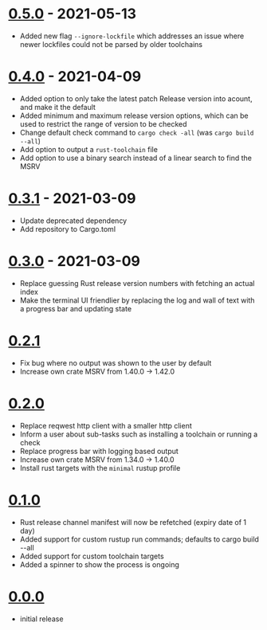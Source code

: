 # [0.5.0] - 2021-05-13

* Added new flag `--ignore-lockfile` which addresses an issue where newer lockfiles could not be parsed by older toolchains

[0.5.0]: https://github.com/foresterre/cargo-msrv/compare/v0.4.0...v0.5.0

# [0.4.0] - 2021-04-09

* Added option to only take the latest patch Release version into acount, and make it the default
* Added minimum and maximum release version options, which can be used to restrict the range of version to be checked
* Change default check command to `cargo check -all` (was `cargo build --all`)
* Add option to output a `rust-toolchain` file
* Add option to use a binary search instead of a linear search to find the MSRV

[0.4.0]: https://github.com/foresterre/cargo-msrv/compare/v0.3.1...v0.4.0

# [0.3.1] - 2021-03-09

* Update deprecated dependency
* Add repository to Cargo.toml

[0.3.1]: https://github.com/foresterre/cargo-msrv/compare/v0.3.0...v0.3.1

# [0.3.0] - 2021-03-09

* Replace guessing Rust release version numbers with fetching an actual index
* Make the terminal UI friendlier by replacing the log and wall of text with a progress bar and updating state

[0.3.0]: https://github.com/foresterre/cargo-msrv/compare/v0.2.1...v0.3.0

# [0.2.1]

* Fix bug where no output was shown to the user by default
* Increase own crate MSRV from 1.40.0 -> 1.42.0

[0.2.1]: https://github.com/foresterre/cargo-msrv/compare/v0.2.0...v0.2.1

# [0.2.0]

* Replace reqwest http client with a smaller http client
* Inform a user about sub-tasks such as installing a toolchain or running a check
* Replace progress bar with logging based output
* Increase own crate MSRV from 1.34.0 -> 1.40.0
* Install rust targets with the `minimal` rustup profile

[0.2.0]: https://github.com/foresterre/cargo-msrv/compare/v0.1.0...v0.2.0

# [0.1.0]

* Rust release channel manifest will now be refetched (expiry date of 1 day)
* Added support for custom rustup run commands; defaults to cargo build --all
* Added support for custom toolchain targets
* Added a spinner to show the process is ongoing

[0.1.0]: https://github.com/foresterre/cargo-msrv/compare/v0.0.0...v0.1.0

# [0.0.0]

* initial release

[0.0.0]: https://github.com/foresterre/cargo-msrv/releases/tag/v0.0.0
